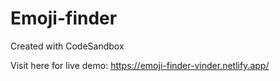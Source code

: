 # Emoji-finder
Created with CodeSandbox

Visit here for live demo:
https://emoji-finder-vinder.netlify.app/
